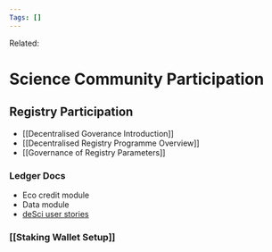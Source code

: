 ```yaml
---
Tags: []
---
```

Related: 
# Science Community Participation

## Registry Participation
- [[Decentralised Goverance Introduction]]
- [[Decentralised Registry Programme Overview]]
- [[Governance of Registry Parameters]]


### Ledger Docs
- Eco credit module
- Data module
- [deSci user stories]()


### [[Staking Wallet Setup]]